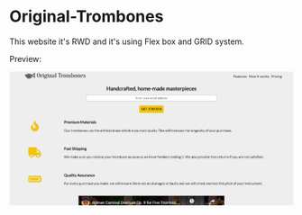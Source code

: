 # Original-Trombones
This website it's RWD and it's using Flex box and GRID system.

Preview: 

![Image description](https://github.com/fmunives/Original-Trombones/blob/master/preview.PNG?raw=true)
